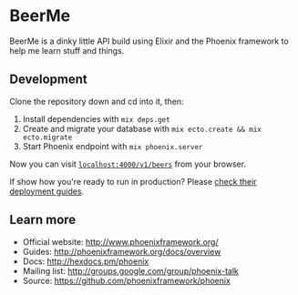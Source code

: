 # BeerMe

BeerMe is a dinky little API build using Elixir and the Phoenix framework to help me learn
stuff and things.

## Development

Clone the repository down and cd into it, then:

  1. Install dependencies with `mix deps.get`
  2. Create and migrate your database with `mix ecto.create && mix ecto.migrate`
  3. Start Phoenix endpoint with `mix phoenix.server`

Now you can visit [`localhost:4000/v1/beers`](http://localhost:4000/v1/beers) from your browser.

If show how you're ready to run in production? Please [check their deployment guides](http://www.phoenixframework.org/docs/deployment).

## Learn more

  * Official website: http://www.phoenixframework.org/
  * Guides: http://phoenixframework.org/docs/overview
  * Docs: http://hexdocs.pm/phoenix
  * Mailing list: http://groups.google.com/group/phoenix-talk
  * Source: https://github.com/phoenixframework/phoenix
